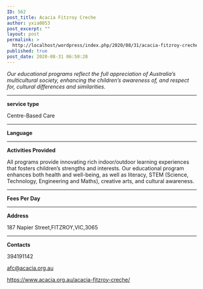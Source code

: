 ```yaml
---
ID: 562
post_title: Acacia Fitzroy Creche
author: yxia0053
post_excerpt: ""
layout: post
permalink: >
  http://localhost/wordpress/index.php/2020/08/31/acacia-fitzroy-creche/
published: true
post_date: 2020-08-31 06:50:28
---
```

<em>Our educational programs reflect the full appreciation of Australia’s multicultural society, enhancing the children’s awareness of, and respect for, cultural differences and similarities.</em>

<!--more-->

<hr />

<strong>service type</strong>

Centre-Based Care

<hr />

<strong>Language</strong>



<hr />

<strong>Activities Provided</strong>

All programs provide innovating rich indoor/outdoor learning experiences that fosters children’s strengths and interests. Our educational program enhances both health and well-being, as well as literacy, STEM (Science, Technology, Engineering and Maths), creative arts, and cultural awareness.

<hr />

<strong>Fees Per Day</strong>



<hr />

<strong>Address</strong>

187 Napier Street,FITZROY,VIC,3065

<hr />

<strong>Contacts</strong>

394191142

afc@acacia.org.au

https://www.acacia.org.au/acacia-fitzroy-creche/
